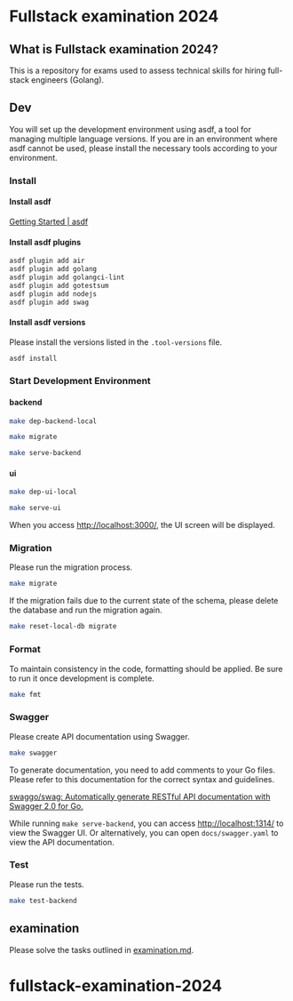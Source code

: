 # Fullstack examination 2024

## What is Fullstack examination 2024?

This is a repository for exams used to assess technical skills for hiring full-stack engineers (Golang).

## Dev

You will set up the development environment using asdf, a tool for managing multiple language versions.
If you are in an environment where asdf cannot be used, please install the necessary tools according to your environment.

### Install

#### Install asdf

[Getting Started | asdf](https://asdf-vm.com/guide/getting-started.html)

#### Install asdf plugins

```bash
asdf plugin add air
asdf plugin add golang
asdf plugin add golangci-lint
asdf plugin add gotestsum
asdf plugin add nodejs
asdf plugin add swag
```

#### Install asdf versions

Please install the versions listed in the `.tool-versions` file.

```bash
asdf install
```

### Start Development Environment

#### backend

```bash
make dep-backend-local
```

```bash
make migrate
```

```bash
make serve-backend
```

#### ui

```bash
make dep-ui-local
```

```bash
make serve-ui
```

When you access [http://localhost:3000/](http://localhost:3000/), the UI screen will be displayed.

### Migration

Please run the migration process.

```bash
make migrate
```

If the migration fails due to the current state of the schema, please delete the database and run the migration again.

```bash
make reset-local-db migrate
```

### Format

To maintain consistency in the code, formatting should be applied. Be sure to run it once development is complete.

```bash
make fmt
```

### Swagger

Please create API documentation using Swagger.

```bash
make swagger
```

To generate documentation, you need to add comments to your Go files. Please refer to this documentation for the correct syntax and guidelines.

[swaggo/swag: Automatically generate RESTful API documentation with Swagger 2.0 for Go.](https://github.com/swaggo/swag#declarative-comments-format)

While running `make serve-backend`, you can access [http://localhost:1314/](http://localhost:1314/) to view the Swagger UI. Or alternatively, you can open `docs/swagger.yaml` to view the API documentation.

### Test

Please run the tests.

```bash
make test-backend
```

## examination

Please solve the tasks outlined in [examination.md](./examination.md).
# fullstack-examination-2024
